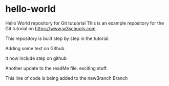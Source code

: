 # hello-world
Hello World repository for Git tutuorial
This is an example repository for the Git tutorial on https://www.w3schools.com

This repository is built step by step in the tutorial.

Adding some text on Github

It now include step on github

Another update to the readMe file. exciting stuff.

This line of code is being added to the newBranch Branch
